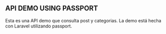 
## API DEMO USING PASSPORT
Esta es una API demo que consulta post y categorias. La demo está hecha con Laravel utilizando passport.